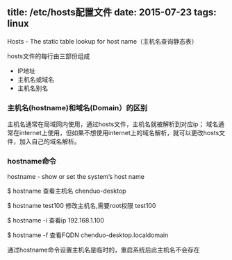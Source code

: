 title: /etc/hosts配置文件
date: 2015-07-23
tags: linux
---

Hosts - The static table lookup for host name（主机名查询静态表）
<!--more-->
hosts文件的每行由三部份组成
* IP地址
* 主机名或域名
* 主机名别名

### 主机名(hostname)和域名(Domain）的区别
主机名通常在局域网内使用，通过hosts文件，主机名就被解析到对应ip；
域名通常在internet上使用，但如果不想使用internet上的域名解析，就可以更改hosts文件，加入自己的域名解析。

### hostname命令
hostname - show or set the system’s host name

$ hostname            查看主机名
chenduo-desktop

$ hostname test100    修改主机名,需要root权限
test100

$ hostname -i         查看ip
192.168.1.100

$ hostname -f         查看FQDN
chenduo-desktop.localdomain

通过hostname命令设置主机名是临时的，重启系统后此主机名不会存在

